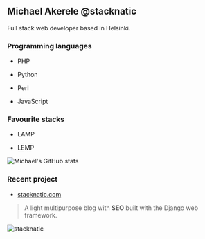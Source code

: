 ## Michael Akerele @stacknatic

Full stack web developer based in Helsinki.

### Programming languages

- PHP

- Python 

- Perl

- JavaScript

### Favourite stacks

- LAMP

- LEMP

![Michael's GitHub stats](https://github-readme-stats.vercel.app/api?username=stacknatic&theme=jolly&show_icons=true)



### Recent project

- [stacknatic.com](https://www.stacknatic.com)
>  A light multipurpose blog with **SEO** built with the Django web framework.

![stacknatic](https://user-images.githubusercontent.com/98211469/224079910-9ba6f5ba-db49-4a4a-a0dc-dad86068caaa.png)

